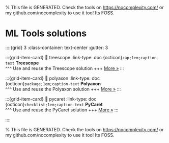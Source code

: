 
% This file is GENERATED. Check the tools on https://nocomplexity.com/ or my github.com/nocomplexity to use it too! Its FOSS. 

# ML Tools solutions 
::::{grid} 3
:class-container: text-center
:gutter: 3 

:::{grid-item-card}
:link: treescope
:link-type: doc
{octicon}`zap;1em;caption-text` **Treescope**        
^^^
Use and reuse the Treescope solution
+++
[More »](treescope)
:::

:::{grid-item-card}
:link: polyaxon
:link-type: doc
{octicon}`package;1em;caption-text` **Polyaxon**        
^^^
Use and reuse the Polyaxon solution
+++
[More »](polyaxon)
:::

:::{grid-item-card}
:link: pycaret
:link-type: doc
{octicon}`checklist;1em;caption-text` **PyCaret**        
^^^
Use and reuse the PyCaret solution
+++
[More »](pycaret)
:::

::::


% This file is GENERATED. Check the tools on https://nocomplexity.com/ or my github.com/nocomplexity to use it too! Its FOSS. 

